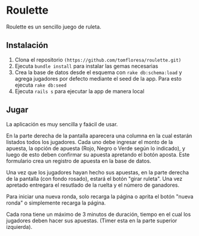 # Roulette
Roulette es un sencillo juego de ruleta.

## Instalación
1. Clona el repositorio `(https://github.com/tomfloresa/roulette.git)`
2. Ejecuta `bundle install` para instalar las gemas necesarias
3. Crea la base de datos desde el esquema con `rake db:schema:load` y agrega jugadores por defecto mediante el seed de la app. Para esto ejecuta `rake db:seed`
4. Ejecuta `rails s` para ejecutar la app de manera local

## Jugar
La aplicación es muy sencilla y faácil de usar.

En la parte derecha de la pantalla aparecera una columna en la cual estarán listados todos los jugadores. Cada uno debe ingresar el monto de la apuesta, la opción de apuesta (Rojo, Negro o Verde según lo indicado),
y luego de esto deben confirmar su apuesta apretando el botón aposta. Este formulario crea un registro de apuesta en la base de datos.

Una vez que los jugadores hayan hecho sus apuestas, en la parte derecha de la pantalla (con fondo rosado), estará el botón "girar ruleta". Una vez apretado entregara el resutlado de la ruelta y
el número de ganadores.

Para iniciar una nueva ronda, solo recarga la página o aprita el botón "nueva ronda" o simplemente recarga la página.

Cada rona tiene un máximo de 3 minutos de duración, tiempo en el cual los jugadores deben hacer sus apuestas. (Timer esta en la parte superior izquierda).
